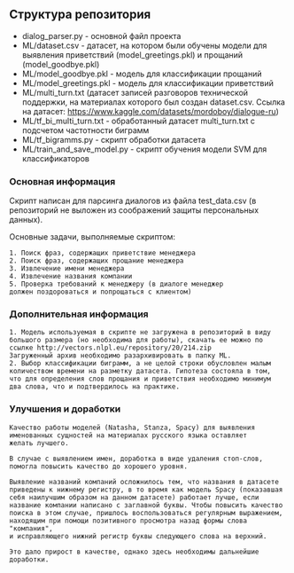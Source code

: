 ## Структура репозитория

 - dialog_parser.py - основной файл проекта
 - ML/dataset.csv - датасет, на котором были обучены модели для выявления приветствий (model_greetings.pkl) и прощаний (model_goodbye.pkl)
 - ML/model_goodbye.pkl - модель для классификации прощаний
 - ML/model_greetings.pkl - модель для классификации приветствий
 - ML/multi_turn.txt (датасет записей разговоров технической поддержки, на материалах которого был создан dataset.csv. Ссылка на датасет: https://www.kaggle.com/datasets/mordoboy/dialogue-ru)
 - ML/tf_bi_multi_turn.txt - обработанный датасет multi_turn.txt с подсчетом частотности биграмм
 - ML/tf_bigramms.py - скрипт обработки датасета
 - ML/train_and_save_model.py - скрипт обучения модели SVM для классификаторов

### Основная информация

Скрипт написан для парсинга диалогов из файла test_data.csv (в  
репозиторий не выложен из соображений защиты персональных данных).

Основные задачи, выполняемые скриптом:

	1. Поиск фраз, содержащих приветствие менеджера
	2. Поиск фраз, содержащих прощание менеджера
	3. Извлечение имени менеджера
	4. Извлечение названия компании
	5. Проверка требований к менеджеру (в диалоге менеджер  
	должен поздороваться и попрощаться с клиентом)

### Дополнительная информация

	1. Модель используемая в скрипте не загружена в репозиторий в виду  
	большого размера (но необходима для работы), скачать ее можно по  
	ссылке http://vectors.nlpl.eu/repository/20/214.zip  
	Загруженный архив необходимо разархивировать в папку ML.  
	2. Выбор классификации биграмм, а не целой строки обусловлен малым   количеством времени на разметку датасета. Гипотеза состояла в том,  
	что для определения слов прощания и приветствия необходимо минимум  
	два слова, что и подтвердилось на практике.
 

### Улучшения и доработки

	Качество работы моделей (Natasha, Stanza, Spacy) для выявления  
	именованных сущностей на материалах русского языка оставляет  
	желать лучшего.
	
	В случае с выявлением имен, доработка в виде удаления стоп-слов,  
	помогла повысить качество до хорошего уровня. 
	
	Выявление названий компаний осложнилось тем, что названия в датасете   приведены к нижнему регистру, в то время как модель Spacy (показавшая  
	себя наилучшим образом на данном датасете) работает лучше, если  
	название компании написано с заглавной буквы. Чтобы повысить качество  поиска в этом случае, пришлось воспользоваться регулярным выражением,  
	находящим при помощи позитивного просмотра назад формы слова "компания",  
	и исправляющего нижний регистр буквы следующего слова на верхний.
	
	Это дало прирост в качестве, однако здесь необходимы дальнейшие доработки. 
